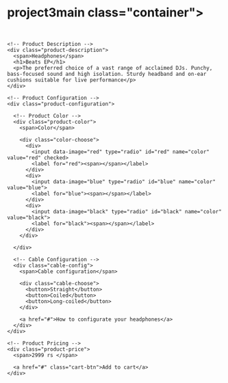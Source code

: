 # project3main class="container">
 
  <!-- Left Column / Headphones Image -->
  <div class="left-column">
    <img data-image="black" src="images/black.png" alt="">
    <img data-image="blue" src="images/blue.png" alt="">
    <img data-image="red" class="active" src="images/red.png" alt="">
  </div>
 
 
  <!-- Right Column -->
  <div class="right-column">
 
    <!-- Product Description -->
    <div class="product-description">
      <span>Headphones</span>
      <h1>Beats EP</h1>
      <p>The preferred choice of a vast range of acclaimed DJs. Punchy, bass-focused sound and high isolation. Sturdy headband and on-ear cushions suitable for live performance</p>
    </div>
 
    <!-- Product Configuration -->
    <div class="product-configuration">
 
      <!-- Product Color -->
      <div class="product-color">
        <span>Color</span>
 
        <div class="color-choose">
          <div>
            <input data-image="red" type="radio" id="red" name="color" value="red" checked>
            <label for="red"><span></span></label>
          </div>
          <div>
            <input data-image="blue" type="radio" id="blue" name="color" value="blue">
            <label for="blue"><span></span></label>
          </div>
          <div>
            <input data-image="black" type="radio" id="black" name="color" value="black">
            <label for="black"><span></span></label>
          </div>
        </div>
 
      </div>
 
      <!-- Cable Configuration -->
      <div class="cable-config">
        <span>Cable configuration</span>
 
        <div class="cable-choose">
          <button>Straight</button>
          <button>Coiled</button>
          <button>Long-coiled</button>
        </div>
 
        <a href="#">How to configurate your headphones</a>
      </div>
    </div>
 
    <!-- Product Pricing -->
    <div class="product-price">
      <span>2999 rs </span>
</div>
<div>

      <a href="#" class="cart-btn">Add to cart</a>
    </div>
  </div>
</main>
